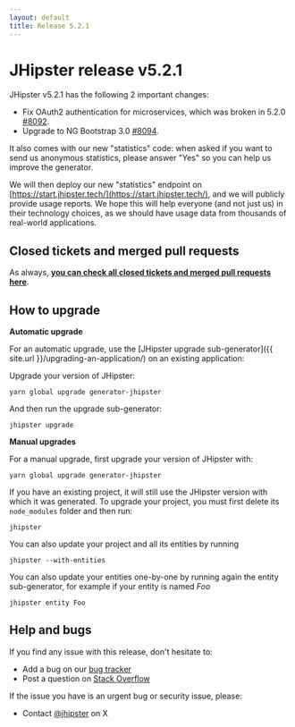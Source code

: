 ```yaml
---
layout: default
title: Release 5.2.1
---
```


JHipster release v5.2.1
==================

JHipster v5.2.1 has the following 2 important changes:

- Fix OAuth2 authentication for microservices, which was broken in 5.2.0 [#8092](https://github.com/jhipster/generator-jhipster/issues/8092).
- Upgrade to NG Bootstrap 3.0 [#8094](https://github.com/jhipster/generator-jhipster/pull/8094).

It also comes with our new "statistics" code: when asked if you want to send us anonymous statistics, please answer "Yes" so you can help us improve the generator.

We will then deploy our new "statistics" endpoint on [https://start.jhipster.tech/](https://start.jhipster.tech/), and we will publicly provide usage reports. We hope this will help everyone (and not just us) in their technology choices, as we should have usage data from thousands of real-world applications.

Closed tickets and merged pull requests
------------
As always, __[you can check all closed tickets and merged pull requests here](https://github.com/jhipster/generator-jhipster/issues?q=milestone%3A5.2.1+is%3Aclosed)__.

How to upgrade
------------

**Automatic upgrade**

For an automatic upgrade, use the [JHipster upgrade sub-generator]({{ site.url }}/upgrading-an-application/) on an existing application:

Upgrade your version of JHipster:

```
yarn global upgrade generator-jhipster
```

And then run the upgrade sub-generator:

```
jhipster upgrade
```

**Manual upgrades**

For a manual upgrade, first upgrade your version of JHipster with:

```
yarn global upgrade generator-jhipster
```

If you have an existing project, it will still use the JHipster version with which it was generated.
To upgrade your project, you must first delete its `node_modules` folder and then run:

```
jhipster
```

You can also update your project and all its entities by running

```
jhipster --with-entities
```

You can also update your entities one-by-one by running again the entity sub-generator, for example if your entity is named _Foo_

```
jhipster entity Foo
```

Help and bugs
--------------

If you find any issue with this release, don't hesitate to:

- Add a bug on our [bug tracker](https://github.com/jhipster/generator-jhipster/issues?state=open)
- Post a question on [Stack Overflow](http://stackoverflow.com/tags/jhipster/info)

If the issue you have is an urgent bug or security issue, please:

- Contact [@jhipster](https://twitter.com/jhipster) on X
